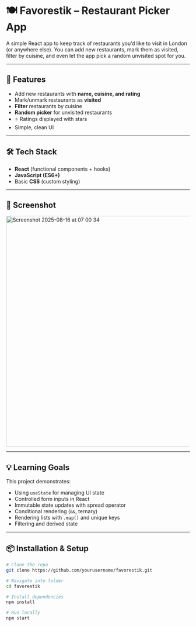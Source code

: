 # 🍽️ Favorestik – Restaurant Picker App

A simple React app to keep track of restaurants you’d like to visit in London (or anywhere else). You can add new restaurants, mark them as visited, filter by cuisine, and even let the app pick a random unvisited spot for you.

---

## 🚀 Features

- Add new restaurants with **name, cuisine, and rating**
- Mark/unmark restaurants as **visited**
- **Filter** restaurants by cuisine
- **Random picker** for unvisited restaurants
- ⭐ Ratings displayed with stars
- Simple, clean UI

---

## 🛠️ Tech Stack

- **React** (functional components + hooks)
- **JavaScript (ES6+)**
- Basic **CSS** (custom styling)

---

## 📸 Screenshot

<img width="839" height="631" alt="Screenshot 2025-08-16 at 07 00 34" src="https://github.com/user-attachments/assets/2395e268-4f85-4c61-934f-6af078a4e996" />

---

## 💡 Learning Goals

This project demonstrates:

- Using `useState` for managing UI state
- Controlled form inputs in React
- Immutable state updates with spread operator
- Conditional rendering (`&&`, ternary)
- Rendering lists with `.map()` and unique keys
- Filtering and derived state

---

## 📦 Installation & Setup

```bash
# Clone the repo
git clone https://github.com/yourusername/favorestik.git

# Navigate into folder
cd favorestik

# Install dependencies
npm install

# Run locally
npm start
```
